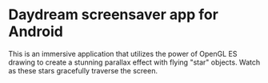 # Daydream screensaver app for Android
This is an immersive application that utilizes the power of OpenGL ES drawing to create a stunning parallax effect with flying "star" objects.
Watch as these stars gracefully traverse the screen.
